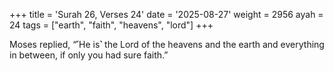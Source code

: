 +++
title = 'Surah 26, Verses 24'
date = '2025-08-27'
weight = 2956
ayah = 24
tags = ["earth", "faith", "heavens", "lord"]
+++

Moses replied, “˹He is˺ the Lord of the heavens and the earth and everything in between, if only you had sure faith.”